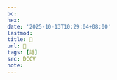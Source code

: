 ```yaml
---
bc:
hex:
date: '2025-10-13T10:29:04+08:00'
lastmod:
title: 􄺧
url: 􄺧
tags: [䛽]
src: DCCV
note:
---
```

